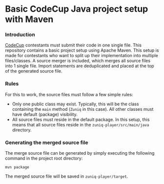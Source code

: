 # Basic CodeCup Java project setup with Maven

### Introduction

[CodeCup](https://codecup.nl) contestants must submit their code in one single file. This repository contains
a basic project setup using Apache Maven. This setup is made for contestants who want to split up their implementation
into multiple files/classes. A source merger is included, which merges all source files into 1 single file. Import
statements are deduplicated and placed at the top of the generated source file.

### Rules

For this to work, the source files must follow a few simple rules:

* Only one public class may exist. Typically, this will be the class containing the `main` method (`Zuniq` in this case).
  All other classes must have default (package) visibility.
* All source files must reside in the default package. In this setup, this means that all source files
  reside in the `zuniq-player/src/main/java` directory.

### Generating the merged source file

The merge source file can be generated by simply executing the following command in the project root directory:

```shell script
mvn package
```

The merged source file will be saved in `zuniq-player/target`.